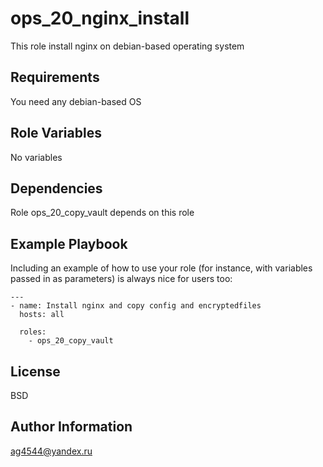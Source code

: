 ops_20_nginx_install
=========

This role install nginx on debian-based operating system

Requirements
------------

You need any debian-based OS

Role Variables
--------------

No variables

Dependencies
------------

Role ops_20_copy_vault depends on this role

Example Playbook
----------------

Including an example of how to use your role (for instance, with variables passed in as parameters) is always nice for users too:

```
---
- name: Install nginx and copy config and encryptedfiles
  hosts: all

  roles:
    - ops_20_copy_vault
```

License
-------

BSD

Author Information
------------------
ag4544@yandex.ru
